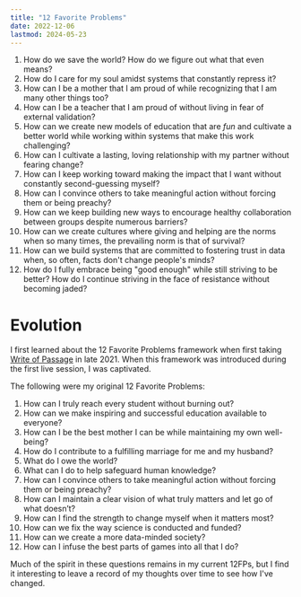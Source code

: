 ```yaml
---
title: "12 Favorite Problems"
date: 2022-12-06
lastmod: 2024-05-23
---
```


1. How do we save the world? How do we figure out what that even means?
2. How do I care for my soul amidst systems that constantly repress it?
3. How can I be a mother that I am proud of while recognizing that I am many other things too?
4. How can I be a teacher that I am proud of without living in fear of external validation?
5. How can we create new models of education that are *fun* and cultivate a better world while working within systems that make this work challenging?
6. How can I cultivate a lasting, loving relationship with my partner without fearing change?
7. How can I keep working toward making the impact that I want without constantly second-guessing myself?
8. How can I convince others to take meaningful action without forcing them or being preachy?
9. How can we keep building new ways to encourage healthy collaboration between groups despite numerous barriers?
10. How can we create cultures where giving and helping are the norms when so many times, the prevailing norm is that of survival?
11. How can we build systems that are committed to fostering trust in data when, so often, facts don't change people's minds?
12. How do I fully embrace being "good enough" while still striving to be better? How do I continue striving in the face of resistance without becoming jaded?

# Evolution

I first learned about the 12 Favorite Problems framework when first taking [Write of Passage](https://writeofpassage.com/) in late 2021. When this framework was introduced during the first live session, I was captivated.

The following were my original 12 Favorite Problems:

1. How can I truly reach every student without burning out?
2. How can we make inspiring and successful education available to everyone?
3. How can I be the best mother I can be while maintaining my own well-being?
4. How do I contribute to a fulfilling marriage for me and my husband?
5. What do I owe the world?
6. What can I do to help safeguard human knowledge?
7. How can I convince others to take meaningful action without forcing them or being preachy?
8. How can I maintain a clear vision of what truly matters and let go of what doesn’t?
9. How can I find the strength to change myself when it matters most?
10. How can we fix the way science is conducted and funded?
11. How can we create a more data-minded society?
12. How can I infuse the best parts of games into all that I do?

Much of the spirit in these questions remains in my current 12FPs, but I find it interesting to leave a record of my thoughts over time to see how I've changed.
